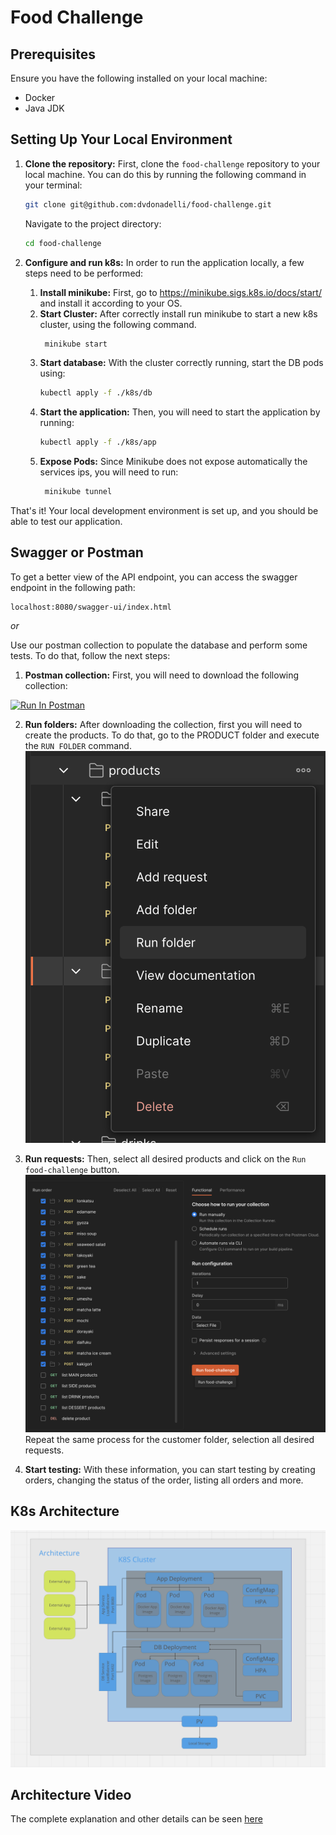 # Food Challenge

## Prerequisites

Ensure you have the following installed on your local machine:

- Docker
- Java JDK

## Setting Up Your Local Environment

1. **Clone the repository:**
    First, clone the `food-challenge` repository to your local machine. You can do this by running the following command in your terminal:

    ```bash
    git clone git@github.com:dvdonadelli/food-challenge.git
    ```

    Navigate to the project directory:

    ```bash
    cd food-challenge
    ```

2. **Configure and run k8s:**
    In order to run the application locally, a few steps need to be performed:
   
   1. **Install minikube:** First, go to https://minikube.sigs.k8s.io/docs/start/ and install it according to your OS.
   2. **Start Cluster:** After correctly install run minikube to start a new k8s cluster, using the following command.
      ```bash
       minikube start
       ```
   3. **Start database:** With the cluster correctly running, start the DB pods using:
       ```bash
       kubectl apply -f ./k8s/db
       ```
   4. **Start the application:** Then, you will need to start the application by running:
       ```bash
       kubectl apply -f ./k8s/app
       ```
   5. **Expose Pods:** Since Minikube does not expose automatically the services ips, you will need to run:
      ```bash
       minikube tunnel
      ```
That's it! Your local development environment is set up, and you should be able to test our application.

## Swagger or Postman

To get a better view of the API endpoint, you can access the swagger endpoint in the following path:

    localhost:8080/swagger-ui/index.html

_or_

Use our postman collection to populate the database and perform some tests. To do that, follow the next steps:

1. **Postman collection:** First, you will need to download the following collection:


[<img src="https://run.pstmn.io/button.svg" alt="Run In Postman" style="width: 128px; height: 32px;">](https://app.getpostman.com/run-collection/8557906-a98b0740-f272-48a8-8b2b-373d6440ae9c?action=collection%2Ffork&source=rip_markdown&collection-url=entityId%3D8557906-a98b0740-f272-48a8-8b2b-373d6440ae9c%26entityType%3Dcollection%26workspaceId%3Da6351687-ea84-4d74-bbd6-491183b035ed)

2.  **Run folders:** After downloading the collection, first you will need to create the products. To do that, go to the PRODUCT folder and execute the `RUN FOLDER` command.
   ![image](./imgs/run_folder.png)


3. **Run requests:** Then, select all desired products and click on the `Run food-challenge` button.
   ![image](./imgs/run_food-challenge.png)
Repeat the same process for the customer folder, selection all desired requests.


4. **Start testing:** With these information, you can start testing by creating orders, changing the status of the order, listing all orders and more.
## K8s Architecture

![image](./imgs/k8s-architecture.png)

## Architecture Video
The complete explanation and other details can be seen [here](https://youtu.be/I7kEGNdaUYI)
    